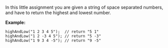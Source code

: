 In this little assignment you are given a string of space separated
numbers, and have to return the highest and lowest number.

**Example:**

``` {style="display: none;"}
highAndLow("1 2 3 4 5");  // return "5 1"
highAndLow("1 2 -3 4 5"); // return "5 -3"
highAndLow("1 9 3 4 -5"); // return "9 -5"